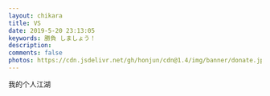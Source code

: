 ```yaml
---
layout: chikara
title: VS
date: 2019-5-20 23:13:05
keywords: 勝負 しましょう！
description: 
comments: false
photos: https://cdn.jsdelivr.net/gh/honjun/cdn@1.4/img/banner/donate.jpg
---
```

我的个人江湖